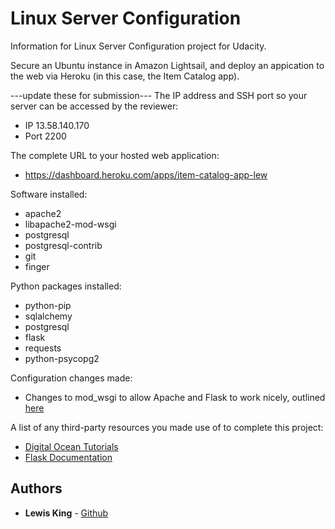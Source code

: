 # Linux Server Configuration
Information for Linux Server Configuration project for Udacity.

Secure an Ubuntu instance in Amazon Lightsail, and deploy an appication to the web via Heroku (in this case, the Item Catalog app).

---update these for submission---
The IP address and SSH port so your server can be accessed by the reviewer:
* IP 13.58.140.170
* Port 2200

The complete URL to your hosted web application:
* https://dashboard.heroku.com/apps/item-catalog-app-lew

Software installed:
* apache2
* libapache2-mod-wsgi
* postgresql
* postgresql-contrib
* git
* finger

Python packages installed:
* python-pip
* sqlalchemy
* postgresql 
* flask
* requests
* python-psycopg2

Configuration changes made:
* Changes to mod_wsgi to allow Apache and Flask to work nicely, outlined [here](http://flask.pocoo.org/docs/1.0/deploying/mod_wsgi/)

A list of any third-party resources you made use of to complete this project:
* [Digital Ocean Tutorials](https://www.digitalocean.com/community/tutorials/)
* [Flask Documentation](http://flask.pocoo.org/docs/1.0/deploying/mod_wsgi/)

## Authors

* **Lewis King** - [Github](https://github.com/lewisisgood)
